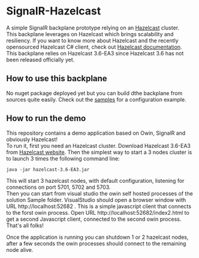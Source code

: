 # SignalR-Hazelcast
A simple SignalR backplane prototype relying on an [Hazelcast](https://hazelcast.com/) cluster.    
This backplane leverages on Hazelcast which brings scalability and resiliency. If you want to know more about Hazelcast and the recently opensourced Hazelcast C# client, check out [Hazelcast documentation](http://docs.hazelcast.org/docs/latest/manual/html/csharpclient.html).   
This backplane relies on Hazelcast 3.6-EA3 since Hazelcast 3.6 has not been released officially yet.  

## How to use this backplane
No nuget package deployed yet but you can build dthe backplane from sources quite easily. Check out the [samples](https://github.com/alexvictoor/SignalR-Hazelcast/blob/master/FirstSignalRSelfHost/Program.cs) for a configuration example.

## How to run the demo
This repository contains a demo application based on Owin, SignalR and obviously Hazelcast!   
To run it, first you need an Hazelcast cluster. Download Hazelcast 3.6-EA3 from [Hazelcast website](http://hazelcast.org/download/). Then the simplest way to start a 3 nodes cluster is to launch 3 times the following command line:

    java -jar hazelcast-3.6-EA3.jar
    
This will start 3 hazelcast nodes, with default configuration, listening for connections on port 5701, 5702 and 5703.    
Then you can start from visual studio the owin self hosted processes of the solution Sample folder. 
VisualStudio should open a browser window with URL http://localhost:52682 . This is a simple javascript client that connects to the forst owin process. Open URL http://localhost:52682/index2.html to get a second Javascript client, connected to the second owin process. 
That's all folks!

Once the application is running you can shutdown 1 or 2 hazelcast nodes, after a few seconds the owin processes should connect to the remaining node alive. 
